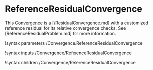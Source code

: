 # ReferenceResidualConvergence

This [Convergence](Convergence/index.md) is a [/ResidualConvergence.md] with a
customized reference residual for its relative convergence checks. See
[ReferenceResidualProblem.md] for more information.

!syntax parameters /Convergence/ReferenceResidualConvergence

!syntax inputs /Convergence/ReferenceResidualConvergence

!syntax children /Convergence/ReferenceResidualConvergence
